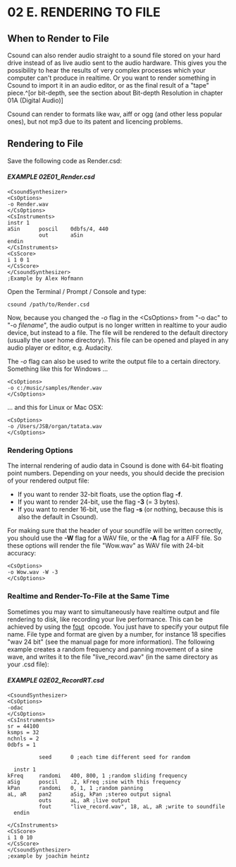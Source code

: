 # 02 E. RENDERING TO FILE

## When to Render to File

Csound can also render audio straight to a sound file stored on your
hard drive instead of as live audio sent to the audio hardware. This
gives you the possibility to hear the results of very complex processes
which your computer can't produce in realtime. Or you want to render
something in Csound to import it in an audio editor, or as the final
result of a "tape" piece.^[or bit-depth, see the section about
Bit-depth Resolution in chapter 01A (Digital Audio)]

Csound can render to formats like wav, aiff or ogg (and other less
popular ones), but not mp3 due to its patent and licencing problems.

## Rendering to File

Save the following code as Render.csd:

#### **_EXAMPLE 02E01_Render.csd_**

```csound
<CsoundSynthesizer>
<CsOptions>
-o Render.wav
</CsOptions>
<CsInstruments>
instr 1
aSin      poscil    0dbfs/4, 440
          out       aSin
endin
</CsInstruments>
<CsScore>
i 1 0 1
</CsScore>
</CsoundSynthesizer>
;Example by Alex Hofmann
```

Open the Terminal / Prompt / Console and type:

    csound /path/to/Render.csd

Now, because you changed the _-o_ flag in the \<CsOptions\> from \"-o
dac\" to \"-o _filename_\", the audio output is no longer written in
realtime to your audio device, but instead to a file. The file will be
rendered to the default directory (usually the user home directory).
This file can be opened and played in any audio player or editor, e.g.
Audacity.

The _-o_ flag can also be used to write the output file to a certain
directory. Something like this for Windows \...

    <CsOptions>
    -o c:/music/samples/Render.wav
    </CsOptions>

\... and this for Linux or Mac OSX:

    <CsOptions>
    -o /Users/JSB/organ/tatata.wav
    </CsOptions>

### Rendering Options

The internal rendering of audio data in Csound is done with 64-bit
floating point numbers. Depending on your needs, you should decide the
precision of your rendered output file:

- If you want to render 32-bit floats, use the option flag **-f**.
- If you want to render 24-bit, use the flag **-3** (= 3 bytes).
- If you want to render 16-bit, use the flag **-s** (or nothing,
  because this is also the default in Csound).

For making sure that the header of your soundfile will be written
correctly, you should use the **-W** flag for a WAV file, or
the **-A** flag for a AIFF file. So these options will render the
file \"Wow.wav\" as WAV file with 24-bit accuracy:

    <CsOptions>
    -o Wow.wav -W -3
    </CsOptions>

### Realtime and Render-To-File at the Same Time

Sometimes you may want to simultaneously have realtime output and file
rendering to disk, like recording your live performance. This can be
achieved by using the [fout](http://www.csound.com/manual/html/fout.html)
&nbsp;opcode. You just have to specify your output file name. File type and
format are given by a number, for instance 18 specifies \"wav 24 bit\"
(see the manual page for more information). The following example
creates a random frequency and panning movement of a sine wave, and
writes it to the file \"live_record.wav\" (in the same directory as
your .csd file):

#### **_EXAMPLE 02E02_RecordRT.csd_**

```csound
<CsoundSynthesizer>
<CsOptions>
-odac
</CsOptions>
<CsInstruments>
sr = 44100
ksmps = 32
nchnls = 2
0dbfs = 1

          seed      0 ;each time different seed for random

  instr 1
kFreq     randomi   400, 800, 1 ;random sliding frequency
aSig      poscil    .2, kFreq ;sine with this frequency
kPan      randomi   0, 1, 1 ;random panning
aL, aR    pan2      aSig, kPan ;stereo output signal
          outs      aL, aR ;live output
          fout      "live_record.wav", 18, aL, aR ;write to soundfile
  endin

</CsInstruments>
<CsScore>
i 1 0 10
</CsScore>
</CsoundSynthesizer>
;example by joachim heintz
```
